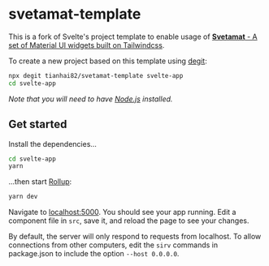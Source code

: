 # svetamat-template

This is a fork of Svelte's project template to enable usage of [**Svetamat** - A set of Material UI widgets built on Tailwindcss](https://github.com/tianhai82/svetamat).

To create a new project based on this template using [degit](https://github.com/Rich-Harris/degit):

```bash
npx degit tianhai82/svetamat-template svelte-app
cd svelte-app
```

_Note that you will need to have [Node.js](https://nodejs.org) installed._

## Get started

Install the dependencies...

```bash
cd svelte-app
yarn
```

...then start [Rollup](https://rollupjs.org):

```bash
yarn dev
```

Navigate to [localhost:5000](http://localhost:5000). You should see your app running. Edit a component file in `src`, save it, and reload the page to see your changes.

By default, the server will only respond to requests from localhost. To allow connections from other computers, edit the `sirv` commands in package.json to include the option `--host 0.0.0.0`.